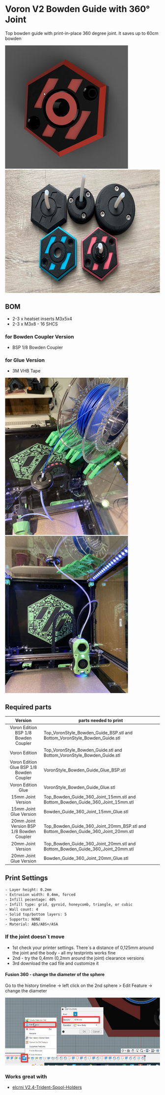 # Voron V2 Bowden Guide with 360° Joint

Top bowden guide with print-in-place 360 degree joint.
It saves up to 60cm bowden


<img src="https://github.com/DeBau/VoronMods/blob/main/Top%20Bowden%20Guide/Pics/Voron_Style.png" alt="Voron Style" width=400 height=400>

<img src="https://github.com/DeBau/VoronMods/blob/main/Top%20Bowden%20Guide/Pics/Bowden_Guides.jpg" alt="Voron Style" width=700 height=400>


## BOM 
   - 2-3 x heatset inserts M3x5x4
   - 2-3 x M3x8 - 16 SHCS
### for Bowden Coupler Version
   - BSP 1/8 Bowden Coupler
### for Glue Version
   - 3M VHB Tape

<img src="https://github.com/DeBau/VoronMods/blob/main/Top%20Bowden%20Guide/Pics/TopView.jpg" alt="Top View" width=400 height=510>

<img src="https://github.com/DeBau/VoronMods/blob/main/Top%20Bowden%20Guide/Pics/ButtomView.jpg" alt="Buttom View" width=400 height=510>


## Required parts
|        Version                                                      |    parts needed to print                             |
| :----------------------------------------------------------: | ------------------------------------------------------------ |
|Voron Edition BSP 1/8 Bowden Coupler| Top_VoronStyle_Bowden_Guide_BSP.stl and Bottom_VoronStyle_Bowden_Guide.stl |   
|Voron Edition | Top_VoronStyle_Bowden_Guide.stl and Bottom_VoronStyle_Bowden_Guide.stl | 
|Voron Edition Glue BSP 1/8 Bowden Coupler| VoronStyle_Bowden_Guide_Glue_BSP.stl|
|Voron Edition Glue|VoronStyle_Bowden_Guide_Glue.stl|
|15mm Joint Version| Top_Bowden_Guide_360_Joint_15mm.stl and Bottom_Bowden_Guide_360_Joint_15mm.stl |  
|15mm Joint Glue Version| Bowden_Guide_360_Joint_15mm_Glue.stl |  
|20mm Joint Version BSP 1/8 Bowden Coupler| Top_Bowden_Guide_360_Joint_20mm_BSP.stl and Bottom_Bowden_Guide_360_Joint_20mm.stl | 
|20mm Joint Version| Top_Bowden_Guide_360_Joint_20mm.stl and Bottom_Bowden_Guide_360_Joint_20mm.stl | 
|20mm Joint Glue Version| Bowden_Guide_360_Joint_20mm_Glue.stl |

## Print Settings

    - Layer height: 0.2mm
    - Extrusion width: 0.4mm, forced
    - Infill pecentage: 40%
    - Infill type: grid, gyroid, honeycomb, triangle, or cubic
    - Wall count: 4
    - Solid top/bottom layers: 5
    - Supports: NONE
    - Material: ABS/ABS+/ASA

### If the joint doesn`t move
- 1st check your printer settings. There`s a distance of 0,125mm around the joint and the body - all my testprints works fine
- 2nd - try the 0,4mm (0,2mm around the joint) clearance versions
- 3rd download the cad file and customize it 

#### Fusion 360 - change the diameter of the sphere
Go to the history timeline -> left click on the 2nd sphere > Edit Feature -> change the diameter

<img src="https://github.com/DeBau/VoronMods/blob/main/Top%20Bowden%20Guide/Pics/Change_Sphere_diameter.png" alt="sphere_diameter" width=600 height=220>

### Works great with
- [elcrni V2.4-Trident-Spool-Holders](https://github.com/VoronDesign/VoronUsers/tree/master/printer_mods/elcrni/V2.4-Trident-Spool-Holders)

  
 
